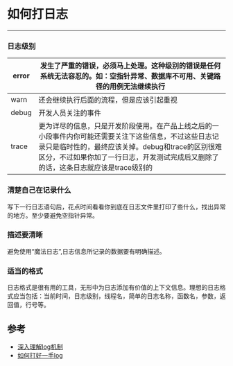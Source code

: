 # 如何打日志 
---

### 日志级别

 |error|发生了严重的错误，必须马上处理。这种级别的错误是任何系统无法容忍的。如：空指针异常、数据库不可用、关键路径的用例无法继续执行|
|---|---|
 |warn |还会继续执行后面的流程，但是应该引起重视|
 |debug| 开发人员关注的事件|
 |trace|更为详尽的信息，只是开发阶段使用。在产品上线之后的一小段事件内你可能还需要关注下这些信息，不过这些日志记录只是临时性的，最终应该关掉。debug和trace的区别很难区分，不过如果你加了一行日志，开发测试完成后又删除了的话，这条日志就应该是trace级别的|

### 清楚自己在记录什么

写下一行日志语句后，花点时间看看你到底在日志文件里打印了些什么，找出异常的地方。至少要避免空指针异常。

### 描述要清晰

避免使用“魔法日志”,日志信息所记录的数据要有明确描述。

### 适当的格式

日志格式是很有用的工具，无形中为日志添加有价值的上下文信息。理想的日志格式应当包括：当前时间，日志级别，线程名，简单的日志名称，函数名，参数，返回值，行号等。

    
## 参考
- [深入理解log机制](http://feihu.me/blog/2014/insight-into-log/)
- [如何打好一手log](http://www.cnblogs.com/luguo3000/p/3543487.html)
